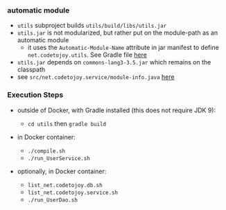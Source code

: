 
### automatic module

* `utils` subproject builds `utils/build/libs/utils.jar`
* `utils.jar` is not modularized, but rather put on the module-path as an automatic module
    * it uses the `Automatic-Module-Name` attribute in jar manifest to define `net.codetojoy.utils`. See Gradle file [here](https://github.com/codetojoy/easter_eggs_for_java_9/blob/master/egg_05c_AutomaticModule_Jar_Attribute/utils/build.gradle)
* `utils.jar` depends on `commons-lang3-3.5.jar` which remains on the classpath
* see `src/net.codetojoy.service/module-info.java` [here](https://github.com/codetojoy/easter_eggs_for_java_9/blob/master/egg_05c_AutomaticModule_Jar_Attribute/src/net.codetojoy.service/module-info.java)

### Execution Steps

* outside of Docker, with Gradle installed (this does not require JDK 9):
    * `cd utils` then `gradle build`

* in Docker container:
    * `./compile.sh`
    * `./run_UserService.sh`

* optionally, in Docker container:
    * `list_net.codetojoy.db.sh`
    * `list_net.codetojoy.service.sh`
    * `./run_UserDao.sh`
